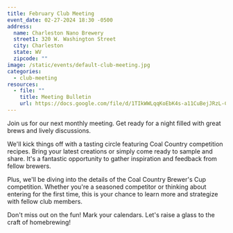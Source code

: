 ```yaml
---
title: February Club Meeting
event_date: 02-27-2024 18:30 -0500
address:
  name: Charleston Nano Brewery
  street1: 320 W. Washington Street
  city: Charleston
  state: WV
  zipcode: ""
image: /static/events/default-club-meeting.jpg
categories:
  - club-meeting
resources:
  - file: ""
    title: Meeting Bulletin
    url: https://docs.google.com/file/d/1TIkWWLqqKoEbK4s-a11CuBejJRzL-CD7/edit?usp=docslist_api&filetype=msword
---
```

J﻿oin us for our next monthly meeting. Get ready for a night filled with great brews and lively discussions.

W﻿e'll kick things off with a tasting circle featuring Coal Country competition recipes. Bring your latest creations or simply come ready to sample and share. It's a fantastic opportunity to gather inspiration and feedback from fellow brewers.

P﻿lus, we'll be diving into the details of the Coal Country Brewer's Cup competition. Whether you're a seasoned competitor or thinking about entering for the first time, this is your chance to learn more and strategize with fellow club members.

D﻿on't miss out on the fun! Mark your calendars. Let's raise a glass to the craft of homebrewing!